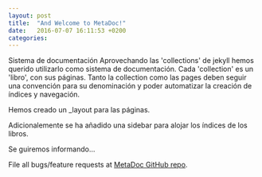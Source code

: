 ```yaml
---
layout: post
title:  "And Welcome to MetaDoc!"
date:   2016-07-07 16:11:53 +0200
categories: 
---
```



Sistema de documentación
Aprovechando las 'collections' de jekyll hemos querido utilizarlo como sistema de documentación.
Cada 'collection' es un 'libro', con sus páginas. Tanto la collection como las pages deben seguir una convención para su denominación y poder automatizar la creación de índices y navegación.

Hemos creado un _layout para las páginas.

Adicionalemente se ha añadido una sidebar para alojar los índices de los libros.

Se guiremos informando...



File all bugs/feature requests at [MetaDoc GitHub repo][metadoc]. 

[metadoc]:   https://github.com/jekyll/jekyll

